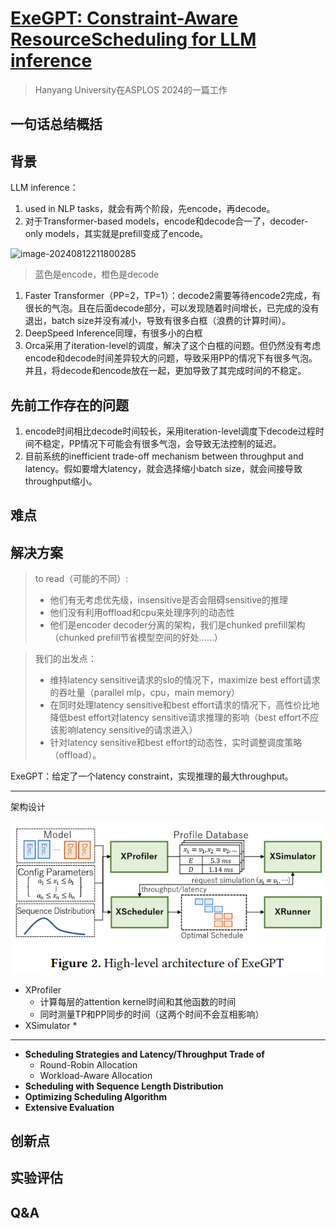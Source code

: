 # [ExeGPT: Constraint-Aware ResourceScheduling for LLM inference](https://arxiv.org/abs/2404.07947)

> Hanyang University在ASPLOS 2024的一篇工作

## 一句话总结概括



## 背景

LLM inference：

1. used in NLP tasks，就会有两个阶段，先encode，再decode。
2. 对于Transformer-based models，encode和decode合一了，decoder-only models，其实就是prefill变成了encode。



![image-20240812211800285](..\..\images\ExeGPT\1.png)

> 蓝色是encode，橙色是decode

1. Faster Transformer（PP=2，TP=1）：decode2需要等待encode2完成，有很长的气泡。且在后面decode部分，可以发现随着时间增长，已完成的没有退出，batch size并没有减小，导致有很多白框（浪费的计算时间）。
2. DeepSpeed Inference同理，有很多小的白框
3. Orca采用了iteration-level的调度，解决了这个白框的问题。但仍然没有考虑encode和decode时间差异较大的问题，导致采用PP的情况下有很多气泡。并且，将decode和encode放在一起，更加导致了其完成时间的不稳定。

## 先前工作存在的问题

1. encode时间相比decode时间较长，采用iteration-level调度下decode过程时间不稳定，PP情况下可能会有很多气泡，会导致无法控制的延迟。
2. 目前系统的inefficient trade-off mechanism between throughput and latency。假如要增大latency，就会选择缩小batch size，就会间接导致throughput缩小。

## 难点

## 解决方案

> to read（可能的不同）:
>
> * 他们有无考虑优先级，insensitive是否会阻碍sensitive的推理
> * 他们没有利用offload和cpu来处理序列的动态性
> * 他们是encoder decoder分离的架构，我们是chunked prefill架构（chunked prefill节省模型空间的好处……）

> 我们的出发点：
>
> * 维持latency sensitive请求的slo的情况下，maximize best effort请求的吞吐量（parallel mlp，cpu，main memory）
> * 在同时处理latency sensitive和best effort请求的情况下，高性价比地降低best effort对latency sensitive请求推理的影响（best effort不应该影响latency sensitive的请求进入）
> * 针对latency sensitive和best effort的动态性，实时调整调度策略（offload）。

ExeGPT：给定了一个latency constraint，实现推理的最大throughput。

---

架构设计

![image-20240812220429433](images\ExeGPT\2.png)

* XProfiler
  * 计算每层的attention kernel时间和其他函数的时间
  * 同时测量TP和PP同步的时间（这两个时间不会互相影响）
* XSimulator
  * 

---

* **Scheduling Strategies and Latency/Throughput Trade of**
  * Round-Robin Allocation
  * Workload-Aware Allocation
* **Scheduling with Sequence Length Distribution**
* **Optimizing Scheduling Algorithm**
* **Extensive Evaluation**

## 创新点



## 实验评估



## Q&A

